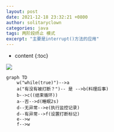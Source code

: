 ```yaml
---
layout: post
date: 2021-12-18 23:32:21 +0800
author: solitaryclown
categories: java
tags: 两阶段终止 模式
excerpt: "主要是interrupt()方法的应用"
---
```

* content
{:toc}

![](https://s3.bmp.ovh/imgs/2021/12/4af4f334fd55af56.png)


```mermaid
graph TD
	w("while(true)")-->a
	a("有没有被打断？")-- 是 -->b(料理后事)
	b-->c((结束循环))
	a--否-->d(睡眠2s)
	d--无异常-->e(执行监控记录)
	d--有异常-->f(设置打断标记)
	e-->w
	f-->w

```

